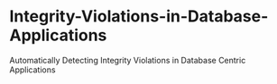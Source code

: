 # Integrity-Violations-in-Database-Applications
Automatically Detecting Integrity Violations in Database Centric Applications
